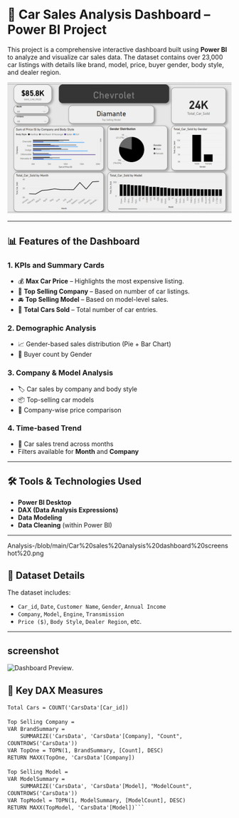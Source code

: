 # 🚗 Car Sales Analysis Dashboard – Power BI Project

This project is a comprehensive interactive dashboard built using **Power BI** to analyze and visualize car sales data. The dataset contains over 23,000 car listings with details like brand, model, price, buyer gender, body style, and dealer region.

![Dashboard Screenshot](https://github.com/PUNISHER9354/Car-Sales-Analysis-/blob/main/Car%20sales%20analysis%20dashboard%20screenshot%20.png)

---

## 📊 Features of the Dashboard

### 1. **KPIs and Summary Cards**
- 💰 **Max Car Price** – Highlights the most expensive listing.
- 🏢 **Top Selling Company** – Based on number of car listings.
- 🚘 **Top Selling Model** – Based on model-level sales.
- 🔢 **Total Cars Sold** – Total number of car entries.

### 2. **Demographic Analysis**
- 📈 Gender-based sales distribution (Pie + Bar Chart)
- 🧍 Buyer count by Gender

### 3. **Company & Model Analysis**
- 🏷️ Car sales by company and body style
- 📦 Top-selling car models
- 💸 Company-wise price comparison

### 4. **Time-based Trend**
- 📅 Car sales trend across months
- Filters available for **Month** and **Company**

---

## 🛠️ Tools & Technologies Used
- **Power BI Desktop**
- **DAX (Data Analysis Expressions)**
- **Data Modeling**
- **Data Cleaning** (within Power BI)

---
Analysis-/blob/main/Car%20sales%20analysis%20dashboard%20screenshot%20.png
## 📁 Dataset Details
The dataset includes:
- `Car_id`, `Date`, `Customer Name`, `Gender`, `Annual Income`
- `Company`, `Model`, `Engine`, `Transmission`
- `Price ($)`, `Body Style`, `Dealer Region`, etc.

---
## screenshot
  ![Dashboard Preview](https://github.com/PUNISHER9354/Car-Sales-).
## 📌 Key DAX Measures
``` DAX
Total Cars = COUNT('CarsData'[Car_id])

Top Selling Company = 
VAR BrandSummary =
    SUMMARIZE('CarsData', 'CarsData'[Company], "Count", COUNTROWS('CarsData'))
VAR TopOne = TOPN(1, BrandSummary, [Count], DESC)
RETURN MAXX(TopOne, 'CarsData'[Company])

Top Selling Model = 
VAR ModelSummary =
    SUMMARIZE('CarsData', 'CarsData'[Model], "ModelCount", COUNTROWS('CarsData'))
VAR TopModel = TOPN(1, ModelSummary, [ModelCount], DESC)
RETURN MAXX(TopModel, 'CarsData'[Model])```



